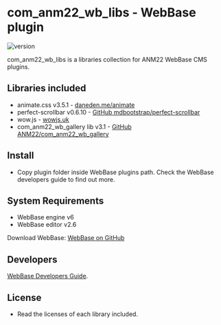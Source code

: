 # com_anm22_wb_libs - WebBase plugin
![version](https://img.shields.io/badge/version-1.2-blue)

com_anm22_wb_libs is a libraries collection for ANM22 WebBase CMS plugins.

## Libraries included
*	animate.css v3.5.1 - [daneden.me/animate](http://daneden.me/animate)
*	perfect-scrollbar v0.6.10 - [GitHub mdbootstrap/perfect-scrollbar](https://github.com/mdbootstrap/perfect-scrollbar)
*	wow.js - [wowjs.uk](https://wowjs.uk/)
*	com_anm22_wb_gallery lib v3.1 - [GitHub ANM22/com_anm22_wb_gallery](https://github.com/ANM22/com_anm22_wb_gallery)

## Install
*	Copy plugin folder inside WebBase plugins path. Check the WebBase developers guide to find out more.

## System Requirements
*	WebBase engine v6
*	WebBase editor v2.6

Download WebBase: [WebBase on GitHub](https://github.com/ANM22/WebBase)

## Developers
[WebBase Developers Guide](https://www.anm22.it/it/webbase-developers/).

## License
*	Read the licenses of each library included.